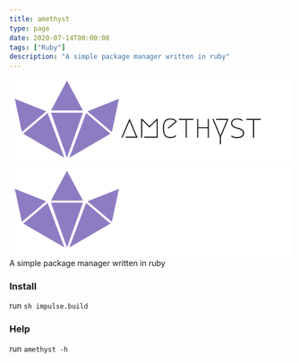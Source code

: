 ```yaml
---
title: amethyst
type: page
date: 2020-07-14T00:00:00
tags: ["Ruby"]
description: "A simple package manager written in ruby"
---
```


![light mode logo](https://raw.githubusercontent.com/jakeroggenbuck/amethyst/master/amethyst-light-mode.png#gh-light-mode-only)
![dark mode logo](https://raw.githubusercontent.com/jakeroggenbuck/amethyst/master/amethyst-dark-mode.png#gh-dark-mode-only)
<br>A simple package manager written in ruby

### Install

run `sh impulse.build`

### Help

run `amethyst -h`
